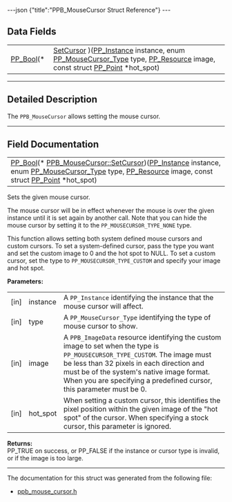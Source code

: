 ---json {"title":"PPB_MouseCursor Struct Reference"} ---

## Data Fields

<table><tbody><tr class="odd"><td style="text-align: right;"><a href="/docs/native-client/pepper_beta/c/group___enums#ga4f272d99be14aacafe08dfd4ef830918" class="el">PP_Bool</a>(* </td><td><a href="/docs/native-client/pepper_beta/c/struct_p_p_b___mouse_cursor__1__0#affb0522468db2deccac0715c3997c2da" class="el">SetCursor</a> )(<a href="/docs/native-client/pepper_beta/c/group___typedefs#ga89b662403e6a687bb914b80114c0d19d" class="el">PP_Instance</a> instance, enum <a href="/docs/native-client/pepper_beta/c/group___enums#gac53273018386c1db9542d2a06bbe118b" class="el">PP_MouseCursor_Type</a> type, <a href="/docs/native-client/pepper_beta/c/group___typedefs#gafdc3895ee80f4750d0d95ae1b677e9b7" class="el">PP_Resource</a> image, const struct <a href="/docs/native-client/pepper_beta/c/struct_p_p___point/" class="el">PP_Point</a> *hot_spot)</td></tr></tbody></table>

---

<span id="details" class="anchor" style="margin: 0;"></span>

## Detailed Description

The `PPB_MouseCursor` allows setting the mouse cursor.

---

## Field Documentation

<span id="affb0522468db2deccac0715c3997c2da" class="anchor" style="margin: 0;"></span>

<table><tbody><tr class="odd"><td><a href="/docs/native-client/pepper_beta/c/group___enums#ga4f272d99be14aacafe08dfd4ef830918" class="el">PP_Bool</a>(* <a href="/docs/native-client/pepper_beta/c/struct_p_p_b___mouse_cursor__1__0#affb0522468db2deccac0715c3997c2da" class="el">PPB_MouseCursor::SetCursor</a>)(<a href="/docs/native-client/pepper_beta/c/group___typedefs#ga89b662403e6a687bb914b80114c0d19d" class="el">PP_Instance</a> instance, enum <a href="/docs/native-client/pepper_beta/c/group___enums#gac53273018386c1db9542d2a06bbe118b" class="el">PP_MouseCursor_Type</a> type, <a href="/docs/native-client/pepper_beta/c/group___typedefs#gafdc3895ee80f4750d0d95ae1b677e9b7" class="el">PP_Resource</a> image, const struct <a href="/docs/native-client/pepper_beta/c/struct_p_p___point/" class="el">PP_Point</a> *hot_spot)</td></tr></tbody></table>

Sets the given mouse cursor.

The mouse cursor will be in effect whenever the mouse is over the given instance until it is set again by another call. Note that you can hide the mouse cursor by setting it to the `PP_MOUSECURSOR_TYPE_NONE` type.

This function allows setting both system defined mouse cursors and custom cursors. To set a system-defined cursor, pass the type you want and set the custom image to 0 and the hot spot to NULL. To set a custom cursor, set the type to `PP_MOUSECURSOR_TYPE_CUSTOM` and specify your image and hot spot.

**Parameters:**

<table><tbody><tr class="odd"><td>[in]</td><td>instance</td><td>A <code>PP_Instance</code> identifying the instance that the mouse cursor will affect.</td></tr><tr class="even"><td>[in]</td><td>type</td><td>A <code>PP_MouseCursor_Type</code> identifying the type of mouse cursor to show.</td></tr><tr class="odd"><td>[in]</td><td>image</td><td>A <code>PPB_ImageData</code> resource identifying the custom image to set when the type is <code>PP_MOUSECURSOR_TYPE_CUSTOM</code>. The image must be less than 32 pixels in each direction and must be of the system's native image format. When you are specifying a predefined cursor, this parameter must be 0.</td></tr><tr class="even"><td>[in]</td><td>hot_spot</td><td>When setting a custom cursor, this identifies the pixel position within the given image of the "hot spot" of the cursor. When specifying a stock cursor, this parameter is ignored.</td></tr></tbody></table>

<!-- -->

**Returns:**  
PP_TRUE on success, or PP_FALSE if the instance or cursor type is invalid, or if the image is too large.

---

The documentation for this struct was generated from the following file:

- <a href="/docs/native-client/pepper_beta/c/ppb__mouse__cursor_8h/" class="el">ppb_mouse_cursor.h</a>
